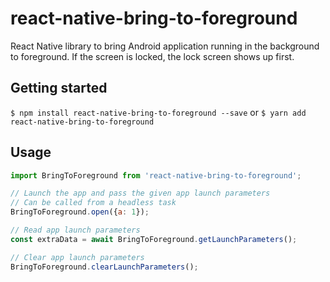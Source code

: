 # react-native-bring-to-foreground

React Native library to bring Android application running in the background to foreground.
If the screen is locked, the lock screen shows up first.

## Getting started

`$ npm install react-native-bring-to-foreground --save` or
`$ yarn add react-native-bring-to-foreground`

## Usage
```javascript
import BringToForeground from 'react-native-bring-to-foreground';

// Launch the app and pass the given app launch parameters
// Can be called from a headless task
BringToForeground.open({a: 1});

// Read app launch parameters
const extraData = await BringToForeground.getLaunchParameters();

// Clear app launch parameters
BringToForeground.clearLaunchParameters();
```
